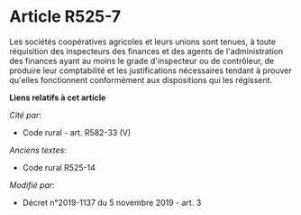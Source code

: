 # Article R525-7

Les sociétés coopératives agricoles et leurs unions sont tenues, à toute réquisition des inspecteurs des finances et des
agents de l'administration des finances ayant au moins le grade d'inspecteur ou de contrôleur, de produire leur comptabilité
et les justifications nécessaires tendant à prouver qu'elles fonctionnent conformément aux dispositions qui les régissent.

**Liens relatifs à cet article**

_Cité par_:

  - Code rural - art. R582-33 (V)

_Anciens textes_:

  - Code rural R525-14

_Modifié par_:

  - Décret n°2019-1137 du 5 novembre 2019 - art. 3
